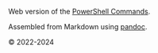 Web version of the [PowerShell Commands](https://github.com/Lifailon/PS-Commands).

Assembled from Markdown using [pandoc](https://github.com/jgm/pandoc).

© 2022-2024
